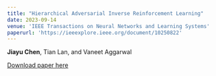 ```yaml
---
title: "Hierarchical Adversarial Inverse Reinforcement Learning"
date: 2023-09-14
venue: 'IEEE Transactions on Neural Networks and Learning Systems'
paperurl: 'https://ieeexplore.ieee.org/document/10250822'
---
```

**Jiayu Chen**, Tian Lan, and Vaneet Aggarwal 

[Download paper here](https://ieeexplore.ieee.org/document/10250822)